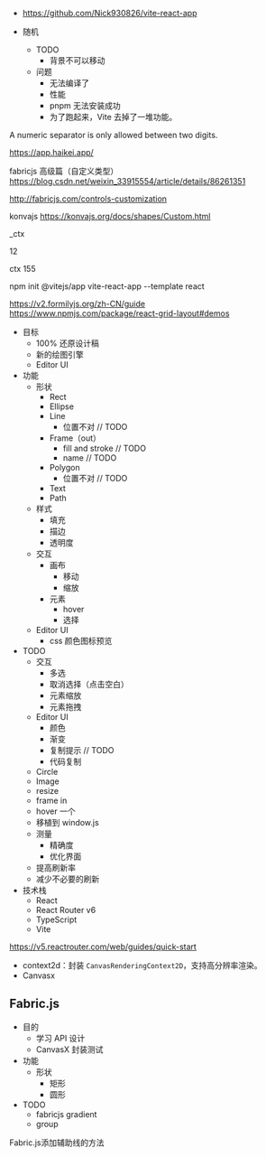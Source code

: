 * https://github.com/Nick930826/vite-react-app

* 随机
    * TODO
        * 背景不可以移动
    * 问题
        * 无法编译了
        * 性能
        * pnpm 无法安装成功
        * 为了跑起来，Vite 去掉了一堆功能。


A numeric separator is only allowed between two digits. 



https://app.haikei.app/


fabricjs 高级篇（自定义类型）
https://blog.csdn.net/weixin_33915554/article/details/86261351

http://fabricjs.com/controls-customization

konvajs
https://konvajs.org/docs/shapes/Custom.html


_ctx

12

ctx 155




npm init @vitejs/app vite-react-app --template react


https://v2.formilyjs.org/zh-CN/guide
https://www.npmjs.com/package/react-grid-layout#demos

* 目标
  * 100% 还原设计稿
  * 新的绘图引擎
  * Editor UI
* 功能
  * 形状
    * Rect
    * Ellipse
    * Line
      * 位置不对 // TODO
    * Frame（out）
      * fill and stroke // TODO
      * name // TODO
    * Polygon
      * 位置不对 // TODO
    * Text
    * Path
  * 样式
    * 填充
    * 描边
    * 透明度
  * 交互
    * 画布
      * 移动
      * 缩放
    * 元素
      * hover
      * 选择
  * Editor UI
    * css 颜色图标预览
* TODO
  * 交互
    * 多选
    * 取消选择（点击空白）
    * 元素缩放
    * 元素拖拽
  * Editor UI
    * 颜色
    * 渐变
    * 复制提示 // TODO
    * 代码复制
  * Circle
  * Image
  * resize
  * frame in
  * hover 一个
  * 移植到 window.js
  * 测量
    * 精确度
    * 优化界面
  * 提高刷新率
  * 减少不必要的刷新
* 技术栈
  * React
  * React Router v6
  * TypeScript
  * Vite

https://v5.reactrouter.com/web/guides/quick-start

* context2d：封装 `CanvasRenderingContext2D`，支持高分辨率渲染。
* Canvasx


## Fabric.js

* 目的
  * 学习 API 设计
  * CanvasX 封装测试
* 功能
  * 形状
    * 矩形
    * 圆形
* TODO
  * fabricjs gradient
  * group

Fabric.js添加辅助线的方法